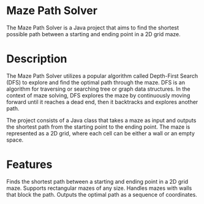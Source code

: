 # Maze Path Solver
The Maze Path Solver is a Java project that aims to find the shortest possible path between a starting and ending point in a 2D grid maze.

# Description
The Maze Path Solver utilizes a popular algorithm called Depth-First Search (DFS) to explore and find the optimal path through the maze. DFS is an algorithm for traversing or searching tree or graph data structures. In the context of maze solving, DFS explores the maze by continuously moving forward until it reaches a dead end, then it backtracks and explores another path.

The project consists of a Java class that takes a maze as input and outputs the shortest path from the starting point to the ending point. The maze is represented as a 2D grid, where each cell can be either a wall or an empty space.

# Features
Finds the shortest path between a starting and ending point in a 2D grid maze.
Supports rectangular mazes of any size.
Handles mazes with walls that block the path.
Outputs the optimal path as a sequence of coordinates.
